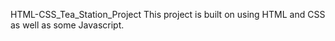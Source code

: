HTML-CSS_Tea_Station_Project
This project is built on using HTML and CSS as well as some Javascript.
